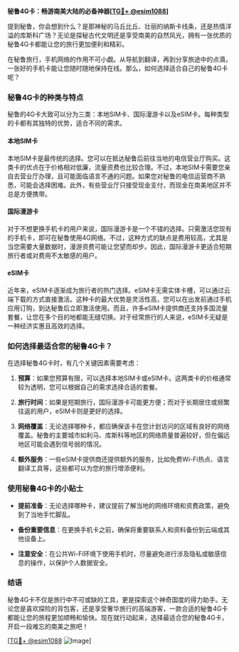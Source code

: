 **秘鲁4G卡：畅游南美大陆的必备神器[[TG💪+ @esim1088](https://t.me/s/esim1088)]**

提到秘鲁，你会想到什么？是那神秘的马丘比丘、壮丽的纳斯卡线条，还是热情洋溢的库斯科广场？无论是探秘古代文明还是享受南美的自然风光，拥有一张优质的秘鲁4G卡都能让您的旅行更加便利和精彩。

在秘鲁旅行，手机网络的作用不可小觑。从导航到翻译，再到分享旅途中的点滴，一张好的手机卡能让您随时随地保持在线。那么，如何选择适合自己的秘鲁4G卡呢？

### 秘鲁4G卡的种类与特点

秘鲁的4G卡大致可以分为三类：本地SIM卡、国际漫游卡以及eSIM卡。每种类型的卡都有其独特的优势，适合不同的需求。

#### 本地SIM卡

本地SIM卡是最传统的选择。您可以在抵达秘鲁后前往当地的电信营业厅购买。这类卡的优点在于价格相对低廉，流量资费也比较合理。不过，本地SIM卡需要您亲自去营业厅办理，且可能面临语言不通的问题。如果您对秘鲁的电信运营商不熟悉，可能会选择困难。此外，有些营业厅只接受现金支付，而现金在南美地区并不总是方便携带。

#### 国际漫游卡

对于不想更换手机卡的用户来说，国际漫游卡是一个不错的选择。只需激活您现有的手机卡，即可在秘鲁使用4G网络。不过，这种方式的缺点是费用较高，尤其是当您需要大量数据时，漫游资费可能让您望而却步。因此，国际漫游卡更适合短期旅行者或对费用不太敏感的用户。

#### eSIM卡

近年来，eSIM卡逐渐成为旅行者的热门选择。eSIM卡无需实体卡槽，可以通过云端下载的方式直接激活。这种卡的最大优势是灵活性高，您可以在出发前通过手机应用订购，到达秘鲁后立即激活使用。而且，许多eSIM卡提供商还支持多国流量套餐，让您在多个目的地都能无缝切换。对于经常旅行的人来说，eSIM卡无疑是一种经济实惠且高效的选择。

### 如何选择最适合您的秘鲁4G卡？

在选择秘鲁4G卡时，有几个关键因素需要考虑：

1. **预算**：如果您预算有限，可以选择本地SIM卡或eSIM卡。这两类卡的价格通常较为透明，您可以根据自己的需求选择合适的套餐。
   
2. **旅行时间**：如果是短期旅行，国际漫游卡可能更方便；而对于长期居住或频繁往返的用户，eSIM卡则是更好的选择。

3. **网络覆盖**：无论选择哪种卡，都应确保该卡在您计划访问的区域有良好的网络覆盖。秘鲁的主要城市如利马、库斯科等地区的网络质量普遍较好，但在偏远地区可能会遇到信号弱的情况。

4. **额外服务**：一些eSIM卡提供商还提供额外的服务，比如免费Wi-Fi热点、语言翻译工具等，这些都可以为您的旅行增添便利。

### 使用秘鲁4G卡的小贴士

- **提前准备**：无论选择哪种卡，建议提前了解当地的网络环境和资费政策，避免到了当地手忙脚乱。
  
- **备份重要信息**：在更换手机卡之前，确保将重要联系人和资料备份到云端或其他设备上。

- **注意安全**：在公共Wi-Fi环境下使用手机时，尽量避免进行涉及隐私或敏感信息的操作，以保护个人数据安全。

### 结语

秘鲁4G卡不仅是旅行中不可或缺的工具，更是探索这个神奇国度的得力助手。无论您是喜欢探险的背包客，还是享受奢华旅行的高端游客，一款合适的秘鲁4G卡都能让您的旅程更加顺畅和愉快。现在就行动起来，选择最适合您的秘鲁4G卡，开启一段难忘的南美之旅吧！

[[TG💪+ @esim1088](https://t.me/s/esim1088) ![Image](https://i.postimg.cc/4NQfJmqS/Snipaste-2025-05-13-00-14-12.png)]